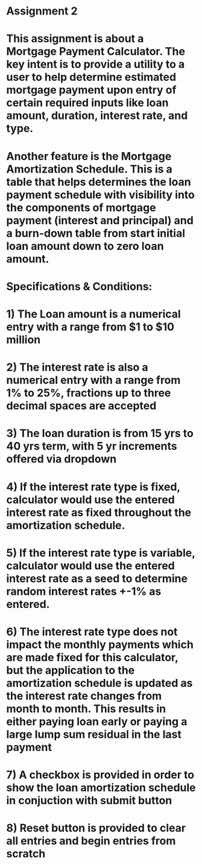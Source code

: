 # Assignment 2
# This assignment is about a Mortgage Payment Calculator. The key intent is to provide a utility to a user to help determine estimated mortgage payment upon entry of certain required inputs like loan amount, duration, interest rate, and type.
# Another feature is the Mortgage Amortization Schedule. This is a table that helps determines the loan payment schedule with visibility into the components of mortgage payment (interest and principal) and a burn-down table from start initial loan amount down to zero loan amount.
# Specifications & Conditions:
# 1) The Loan amount is a numerical entry with a range from $1 to $10 million
# 2) The interest rate is also a numerical entry with a range from 1% to 25%, fractions up to three decimal spaces are accepted
# 3) The loan duration is from 15 yrs to 40 yrs term, with 5 yr increments offered via dropdown
# 4) If the interest rate type is fixed, calculator would use the entered interest rate as fixed throughout the amortization schedule.
# 5) If the interest rate type is variable, calculator would use the entered interest rate as a seed to determine random interest rates +-1% as entered.
# 6) The interest rate type does not impact the monthly payments which are made fixed for this calculator, but the application to the amortization schedule is updated as the interest rate changes from month to month. This results in either paying loan early or paying a large lump sum residual in the last payment
# 7) A checkbox is provided in order to show the loan amortization schedule in conjuction with submit button
# 8) Reset button is provided to clear all entries and begin entries from scratch
